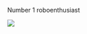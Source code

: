 Number 1 roboenthusiast

![](https://media.discordapp.net/attachments/1019057426688905290/1163526292751274034/ezgif-4-66965c2ddc.gif?ex=653fe54d&is=652d704d&hm=004d24f208b6218c1d01cdd5c63a6752f40892eff401f42caca0ed12c841573f&=)
